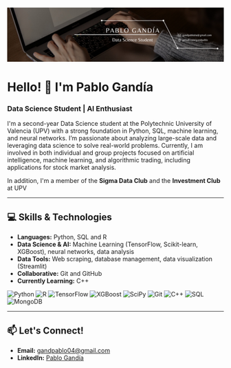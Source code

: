 <p align="center">
  <img src="Images/Banner.png" alt="Banner">
</p>

# Hello! 👋 I'm Pablo Gandía

### Data Science Student | AI Enthusiast

I'm a second-year Data Science student at the Polytechnic University of Valencia (UPV) with a strong foundation in Python, SQL, machine learning, and neural networks. I’m passionate about analyzing large-scale data and leveraging data science to solve real-world problems. Currently, I am involved in both individual and group projects focused on artificial intelligence, machine learning, and algorithmic trading, including applications for stock market analysis.

In addition, I'm a member of the **Sigma Data Club** and the **Investment Club** at UPV

---

## 💻 Skills & Technologies

- **Languages:** Python, SQL and R
- **Data Science & AI:** Machine Learning (TensorFlow, Scikit-learn, XGBoost), neural networks, data analysis
- **Data Tools:** Web scraping, database management, data visualization (Streamlit)
- **Collaborative:** Git and GitHub
- **Currently Learning:** C++

<p align="left">
  <!-- Python -->
  <img src="https://img.shields.io/badge/Python-3776AB?style=flat&logo=python&logoColor=white" alt="Python"/>

  <!-- R -->
  <img src="https://img.shields.io/badge/R-276DC3?style=flat&logo=r&logoColor=white" alt="R"/>

  <!-- TensorFlow -->
  <img src="https://img.shields.io/badge/TensorFlow-FF6F00?style=flat&logo=tensorflow&logoColor=white" alt="TensorFlow"/>

  <!-- XGBoost -->
  <img src="https://img.shields.io/badge/XGBoost-3A6E4F?style=flat&logo=xgboost&logoColor=white" alt="XGBoost"/>
  
  <!-- SciPy -->
  <img src="https://img.shields.io/badge/SciPy-8C4DFF?style=flat&logo=scipy&logoColor=white" alt="SciPy"/>
  
  <!-- Git -->
  <img src="https://img.shields.io/badge/Git-F05032?style=flat&logo=git&logoColor=white" alt="Git"/>
  
  <!-- C++ -->
  <img src="https://img.shields.io/badge/C%2B%2B-00599C?style=flat&logo=c%2B%2B&logoColor=white" alt="C++"/>
  
  <!-- SQL -->
  <img src="https://img.shields.io/badge/SQL-4479A1?style=flat&logo=postgresql&logoColor=white" alt="SQL"/>

  <!-- MongoDB -->
  <img src="https://img.shields.io/badge/MongoDB-47A248?style=flat&logo=mongodb&logoColor=white" alt="MongoDB"/>
  
</p>




---


## 📫 Let's Connect!

- **Email:** gandpablo04@gmail.com
- **LinkedIn:** [Pablo Gandía](https://www.linkedin.com/in/pablogandia)


